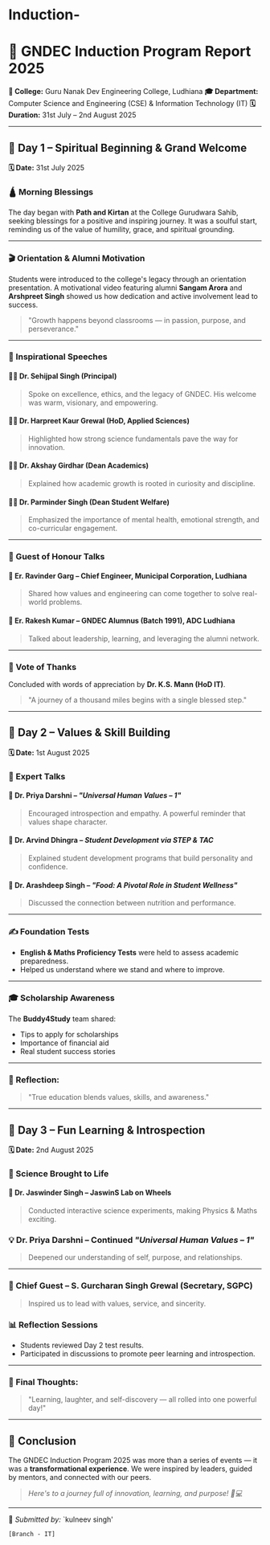 # Induction-
# 🌟 GNDEC Induction Program Report 2025

**📍 College:** Guru Nanak Dev Engineering College, Ludhiana
**🎓 Department:** Computer Science and Engineering (CSE) & Information Technology (IT)
**🗓️ Duration:** 31st July – 2nd August 2025

---

## 📅 Day 1 – Spiritual Beginning & Grand Welcome

**🗓️ Date:** 31st July 2025

### 🛕 Morning Blessings

The day began with **Path and Kirtan** at the College Gurudwara Sahib, seeking blessings for a positive and inspiring journey. It was a soulful start, reminding us of the value of humility, grace, and spiritual grounding.

---

### 🎬 Orientation & Alumni Motivation

Students were introduced to the college's legacy through an orientation presentation. A motivational video featuring alumni **Sangam Arora** and **Arshpreet Singh** showed us how dedication and active involvement lead to success.

> "Growth happens beyond classrooms — in passion, purpose, and perseverance."

---

### 🎤 Inspirational Speeches

#### 👨‍🏫 Dr. Sehijpal Singh (Principal)

> Spoke on excellence, ethics, and the legacy of GNDEC. His welcome was warm, visionary, and empowering.

#### 👩‍🔬 Dr. Harpreet Kaur Grewal (HoD, Applied Sciences)

> Highlighted how strong science fundamentals pave the way for innovation.

#### 👨‍🎓 Dr. Akshay Girdhar (Dean Academics)

> Explained how academic growth is rooted in curiosity and discipline.

#### 👨‍👦 Dr. Parminder Singh (Dean Student Welfare)

> Emphasized the importance of mental health, emotional strength, and co-curricular engagement.

---

### 🌟 Guest of Honour Talks

#### 🔷 Er. Ravinder Garg – Chief Engineer, Municipal Corporation, Ludhiana

> Shared how values and engineering can come together to solve real-world problems.

#### 🔷 Er. Rakesh Kumar – GNDEC Alumnus (Batch 1991), ADC Ludhiana

> Talked about leadership, learning, and leveraging the alumni network.

---

### 📌 Vote of Thanks

Concluded with words of appreciation by **Dr. K.S. Mann (HoD IT)**.

> "A journey of a thousand miles begins with a single blessed step."

---

## 📅 Day 2 – Values & Skill Building

**🗓️ Date:** 1st August 2025

### 🧠 Expert Talks

#### 🔷 Dr. Priya Darshni – *"Universal Human Values – 1"*

> Encouraged introspection and empathy. A powerful reminder that values shape character.

#### 🔷 Dr. Arvind Dhingra – *Student Development via STEP & TAC*

> Explained student development programs that build personality and confidence.

#### 🔷 Dr. Arashdeep Singh – *"Food: A Pivotal Role in Student Wellness"*

> Discussed the connection between nutrition and performance.

---

### ✍️ Foundation Tests

* **English & Maths Proficiency Tests** were held to assess academic preparedness.
* Helped us understand where we stand and where to improve.

---

### 🎓 Scholarship Awareness

The **Buddy4Study** team shared:

* Tips to apply for scholarships
* Importance of financial aid
* Real student success stories

---

### 💭 Reflection:

> "True education blends values, skills, and awareness."

---

## 📅 Day 3 – Fun Learning & Introspection

**🗓️ Date:** 2nd August 2025

### 🔬 Science Brought to Life

#### 🧪 Dr. Jaswinder Singh – JaswinS Lab on Wheels

> Conducted interactive science experiments, making Physics & Maths exciting.

### 💡 Dr. Priya Darshni – Continued *"Universal Human Values – 1"*

> Deepened our understanding of self, purpose, and relationships.

---

### 🎤 Chief Guest – S. Gurcharan Singh Grewal (Secretary, SGPC)

> Inspired us to lead with values, service, and sincerity.

### 📊 Reflection Sessions

* Students reviewed Day 2 test results.
* Participated in discussions to promote peer learning and introspection.

---

### 💭 Final Thoughts:

> "Learning, laughter, and self-discovery — all rolled into one powerful day!"

---

## 🚀 Conclusion

The GNDEC Induction Program 2025 was more than a series of events — it was a **transformational experience**. We were inspired by leaders, guided by mentors, and connected with our peers.

> *Here's to a journey full of innovation, learning, and purpose! 💙💻*

---

📁 *Submitted by:*
`kulneev singh'

`[Branch - IT]`


